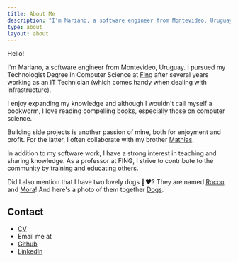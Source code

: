 ```yaml
---
title: About Me
description: "I'm Mariano, a software engineer from Montevideo, Uruguay. I pursued my Tecnólogo en Informática degree at Fing after several years working as an IT Technician (which comes handy when dealing with infrastructure)."
type: about
layout: about
---
```


Hello!

I'm Mariano, a software engineer from Montevideo, Uruguay. I pursued my Technologist Degree in Computer Science at <a href="https://www.fing.edu.uy/" target="_blank">Fing</a> after several years working as an IT Technician (which comes handy when dealing with infrastructure).

I enjoy expanding my knowledge and although I wouldn't call myself a bookworm, I love reading compelling books, especially those on computer science.

Building side projects is another passion of mine, both for enjoyment and profit. For the latter, I often collaborate with my brother <a href="https://totozunino.github.io/portfolio/" target="_blank">Mathias</a>.

In addition to my software work, I have a strong interest in teaching and sharing knowledge. As a professor at FING, I strive to contribute to the community by training and educating others.

Did I also mention that I have two lovely dogs 🐶❤️? They are named <a href="/images/rocco.jpg">Rocco</a> and <a href="/images/mora.jpg">Mora</a>! And here's a photo of them together <a href="/images/babies.jpg">Dogs</a>.

## Contact
- [CV](/cv/cv.pdf)
- Email me at <span id="email"></span>
- <a href="https://github.com/marianozunino" target="_blank">Github</a>
- <a href="https://linkedin.com/in/mariano-z" target="_blank">LinkedIn</a>

<script type="text/javascript">
    document.addEventListener("DOMContentLoaded", function() {
        // Define the email parts
        var user = "marianoz";
        var domain = "posteo";
        var tld = "net";

        // Construct the email address
        var email = user + "@" + domain + "." + tld;

        // Create the email link element
        var emailLink = document.createElement("a");
        emailLink.href = `mailto:${email}?subject=Hello!&body=Hi%20Mariano!`;

        // Display the obfuscated email address
        emailLink.textContent = user + " [at] " + domain + " [dot] " + tld;

        // Append the email link to the span
        document.getElementById("email").appendChild(emailLink);
    });
</script>
